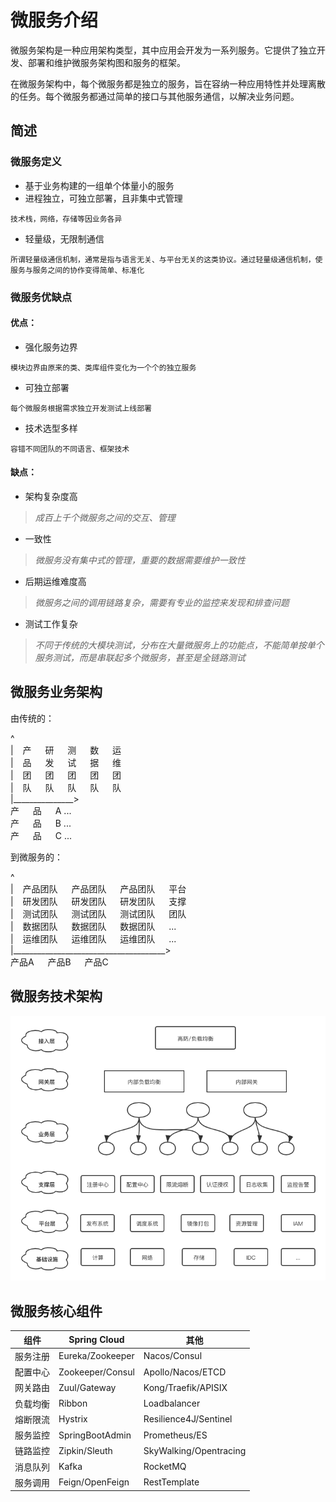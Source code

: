 # 微服务介绍

微服务架构是一种应用架构类型，其中应用会开发为一系列服务。它提供了独立开发、部署和维护微服务架构图和服务的框架。

在微服务架构中，每个微服务都是独立的服务，旨在容纳一种应用特性并处理离散的任务。每个微服务都通过简单的接口与其他服务通信，以解决业务问题。

## 简述

### 微服务定义

* 基于业务构建的一组单个体量小的服务
* 进程独立，可独立部署，且非集中式管理

```
技术栈，网络，存储等因业务各异
```

* 轻量级，无限制通信

```
所谓轻量级通信机制，通常是指与语言无关、与平台无关的这类协议。通过轻量级通信机制，使服务与服务之间的协作变得简单、标准化
```

### 微服务优缺点

#### 优点：

* 强化服务边界

```
模块边界由原来的类、类库组件变化为一个个的独立服务
```

* 可独立部署

```
每个微服务根据需求独立开发测试上线部署
```

* 技术选型多样

```
容错不同团队的不同语言、框架技术
```

#### 缺点：

* 架构复杂度高

> *成百上千个微服务之间的交互、管理*

* 一致性

> *微服务没有集中式的管理，重要的数据需要维护一致性*

* 后期运维难度高

> *微服务之间的调用链路复杂，需要有专业的监控来发现和排查问题*

* 测试工作复杂

> *不同于传统的大模块测试，分布在大量微服务上的功能点，不能简单按单个服务测试，而是串联起多个微服务，甚至是全链路测试*


## 微服务业务架构

由传统的：

^  
| &ensp; 产 &ensp;&ensp; 研 &ensp;&ensp; 测 &ensp;&ensp; 数 &ensp;&ensp; 运  
| &ensp; 品 &ensp;&ensp; 发 &ensp;&ensp; 试 &ensp;&ensp; 据 &ensp;&ensp; 维  
| &ensp; 团 &ensp;&ensp; 团 &ensp;&ensp; 团 &ensp;&ensp; 团 &ensp;&ensp; 团  
| &ensp; 队 &ensp;&ensp; 队 &ensp;&ensp; 队 &ensp;&ensp; 队 &ensp;&ensp; 队  
|_______________>  
 产 &ensp;&ensp; 品 &ensp;&ensp; A ...  
 产 &ensp;&ensp; 品 &ensp;&ensp; B ...  
 产 &ensp;&ensp; 品 &ensp;&ensp; C ...  

到微服务的：

^  
| &ensp; 产品团队 &ensp;&ensp; 产品团队 &ensp;&ensp; 产品团队 &ensp;&ensp; 平台  
| &ensp; 研发团队 &ensp;&ensp; 研发团队 &ensp;&ensp; 研发团队 &ensp;&ensp; 支撑  
| &ensp; 测试团队 &ensp;&ensp; 测试团队 &ensp;&ensp; 测试团队 &ensp;&ensp; 团队  
| &ensp; 数据团队 &ensp;&ensp; 数据团队 &ensp;&ensp; 数据团队 &ensp;&ensp; ...  
| &ensp; 运维团队 &ensp;&ensp; 运维团队 &ensp;&ensp; 运维团队 &ensp;&ensp; ...  
|______________________________________>  
  产品A  &ensp;&ensp;  产品B &ensp;&ensp;  产品C  

## 微服务技术架构

![微服务技术架构](https://github.com/bcoderlife/cs-learning/blob/master/assets/microservice/microservice-tech-arch.png)



## 微服务核心组件

|  组件   | Spring Cloud | 其他 |
|  ----  | ----  | ---- |
| 服务注册  | Eureka/Zookeeper | Nacos/Consul |
| 配置中心  | Zookeeper/Consul | Apollo/Nacos/ETCD |
| 网关路由  | Zuul/Gateway | Kong/Traefik/APISIX |
| 负载均衡  | Ribbon | Loadbalancer |
| 熔断限流  | Hystrix | Resilience4J/Sentinel |
| 服务监控  | SpringBootAdmin | Prometheus/ES |
| 链路监控  | Zipkin/Sleuth | SkyWalking/Opentracing |
| 消息队列  | Kafka | RocketMQ |
| 服务调用  | Feign/OpenFeign | RestTemplate |

